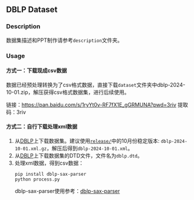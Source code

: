 ## DBLP Dataset

### Description
数据集描述和PPT制作请参考`description`文件夹。

### Usage
#### 方式一：下载现成csv数据

数据已经预处理转换为了csv格式数据，直接下载`dataset`文件夹中dblp-2024-10-01.zip，解压获得csv格式数据集，进行后续使用。

链接：https://pan.baidu.com/s/1ryYt0v-RF7fX1E_gGRMUNA?pwd=3riv 
提取码：3riv

#### 方式二：自行下载处理xml数据
1. 从[DBLP](https://dblp.uni-trier.de/xml)上下载数据集。建议使用[`release/`](https://dblp.org/xml/release/)中的10月份稳定版本: `dblp-2024-10-01.xml.gz`，解压后得到`dblp-2024-10-01.xml`。
2. 从[DBLP](https://dblp.uni-trier.de/xml)上下载数据集的DTD文件，文件名为`dblp.dtd`。
3. 处理xml数据，得到csv数据：
    ```
    pip install dblp-sax-parser
    python process.py
    ```
    dblp-sax-parser使用参考：[dblp-sax-parser](https://pypi.org/project/dblp-sax-parser/)